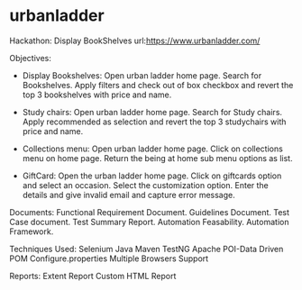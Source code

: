 # urbanladder
Hackathon: Display BookShelves
url:https://www.urbanladder.com/

Objectives:

* Display Bookshelves:
      Open urban ladder home page.
      Search for Bookshelves.
      Apply filters and check out of box checkbox and revert
      the top 3 bookshelves with price and name.

* Study chairs:
      Open urban ladder home page.
      Search for Study chairs.
      Apply recommended as selection and revert
      the top 3 studychairs with price and name.

* Collections menu:
      Open urban ladder home page.
      Click on collections menu on home page.
      Return the being at home sub menu options as list.

* GiftCard:
      Open the urban ladder home page.
      Click on giftcards option and select an occasion.
      Select the customization option.
      Enter the details and give invalid email and capture error message.

Documents:
Functional Requirement Document.
Guidelines Document.
Test Case document.
Test Summary Report.
Automation Feasability.
Automation Framework.

Techniques Used:
Selenium Java
Maven
TestNG
Apache POI-Data Driven
POM
Configure.properties
Multiple Browsers Support

Reports:
Extent Report
Custom HTML Report
